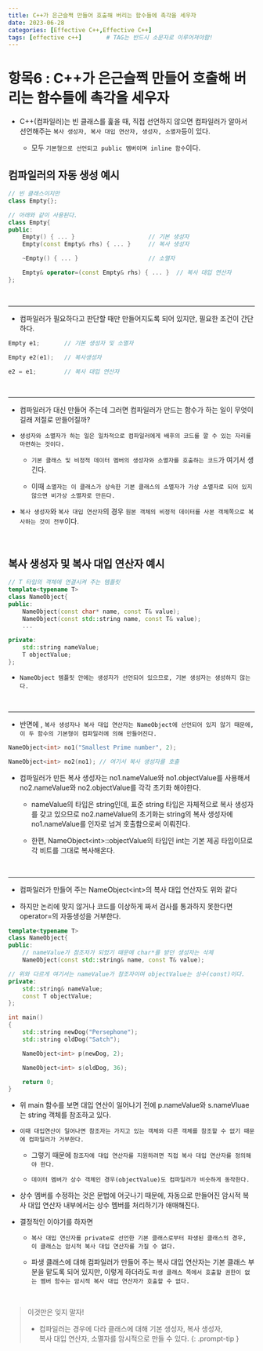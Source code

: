 ```yaml
---
title: C++가 은근슬쩍 만들어 호출해 버리는 함수들에 촉각을 세우자
date: 2023-06-28
categories: [Effective C++,Effective C++]
tags: [effective c++]		# TAG는 반드시 소문자로 이루어져야함!
---
```


**항목6 : C++가 은근슬쩍 만들어 호출해 버리는 함수들에 촉각을 세우자**
=========

* C++(컴파일러)는 빈 클래스를 훑을 때, 직접 선언하지 않으면 컴파일러가 알아서 선언해주는 `복사 생성자, 복사 대입 연산자, 생성자, 소멸자`등이 있다.

  * 모두 `기본형으로 선언되고 public 멤버이며 inline 함수`이다.


**컴파일러의 자동 생성 예시**
---------

```c++
// 빈 클래스이지만
class Empty{};

// 아래와 같이 사용된다.
class Empty{
public:
    Empty() { ... }                     // 기본 생성자
    Empty(const Empty& rhs) { ... }     // 복사 생성자

    ~Empty() { ... }                    // 소멸자

    Empty& operator=(const Empty& rhs) { ... }  // 복사 대입 연산자
};
```

<Br>

-----

* 컴파일러가 필요하다고 판단할 때만 만들어지도록 되어 있지만, 필요한 조건이 간단하다.

```c++
Empty e1;       // 기본 생성자 및 소멸자

Empty e2(e1);   // 복사생성자

e2 = e1;        // 복사 대입 연산자
```

<br>

------------

* 컴파일러가 대신 만들어 주는데 그러면 컴파일러가 만드는 함수가 하는 일이 무엇이길래 저절로 만들어질까?

* `생성자와 소멸자가 하는 일은 일차적으로 컴파일러에게 배후의 코드를 깔 수 있는 자리를 마련하는 것이다.`

  * `기본 클래스 및 비정적 데이터 멤버의 생성자와 소멸자를 호출하는 코드`가 여기서 생긴다.

  * 이때 `소멸자는 이 클래스가 상속한 기본 클래스의 소멸자가 가상 소멸자로 되어 있지 않으면 비가상 소멸자로 만든다.`


* `복사 생성자`와 `복사 대입 연산자`의 경우 `원본 객체의 비정적 데이터를 사본 객체쪽으로 복사하는 것이 전부`이다.

<br>

**복사 생성자 및 복사 대입 연산자 예시**
------------

```c++
// T 타입의 객체에 연결시켜 주는 템플릿
template<typename T>
class NameObject{
public:
    NameObject(const char* name, const T& value);
    NameObject(const std::string name, const T& value);
    ...

private:
    std::string nameValue;
    T objectValue;
};
```

* `NameObject 템플릿 안에는 생성자가 선언되어 있으므로, 기본 생성자는 생성하지 않는다.`

<br>

---------

* 반면에 , `복사 생성자나 복사 대입 연산자는 NameObject에 선언되어 있지 않기 때문에, 이 두 함수의 기본형이 컴파일러에 의해 만들어진다.`


```c++
NameObject<int> no1("Smallest Prime number", 2);

NameObject<int> no2(no1); // 여기서 복사 생성자를 호출
```

* 컴파일러가 만든 복사 생성자는 no1.nameValue와 no1.objectValue를 사용해서 no2.nameValue와 no2.objectValue를 각각 초기화 해야한다.

  * nameValue의 타입은 string인데, 표준 string 타입은 자체적으로 복사 생성자를 갖고 있으므로 no2.nameValue의 초기화는 string의 복사 생성자에 no1.nameValue를 인자로 넘겨 호출함으로써 이뤄진다.

  * 한편, NameObject\<int>::objectValue의 타입인 int는 기본 제공 타입이므로 각 비트를 그대로 복사해온다.

<br>

--------------

* 컴파일러가 만들어 주는 NameObject\<int>의 복사 대입 연산자도 위와 같다

* 하지만 논리에 맞지 않거나 코드를 이상하게 짜서 검사를 통과하지 못한다면 operator=의 자동생성을 거부한다.

```c++
template<typename T>
class NameObject{
public:
    // nameValue가 참조자가 되었기 때문에 char*를 받던 생성자는 삭제
    NameObject(const std::string& name, const T& value);

// 위와 다르게 여기서는 nameValue가 참조자이며 objectValue는 상수(const)이다.
private:
    std::string& nameValue;
    const T objectValue;
};

int main()
{
    std::string newDog("Persephone");
    std::string oldDog("Satch");

    NameObject<int> p(newDog, 2);

    NameObject<int> s(oldDog, 36);

    return 0;
}
```

* 위 main 함수를 보면 대입 연산이 일어나기 전에 p.nameValue와 s.nameVluae는 string 객체를 참조하고 있다.

* `이때 대입연산이 일어나면 참조자는 가지고 있는 객체와 다른 객체를 참조할 수 없기 때문에 컴파일러가 거부한다.`

  * 그렇기 때문에 `참조자에 대입 연산자를 지원하려면 직접 복사 대입 연산자를 정의해야 한다.`

  * `데이터 멤버가 상수 객체인 경우(objectValue)도 컴파일러가 비슷하게 동작한다.`


* 상수 멤버를 수정하는 것은 문법에 어긋나기 때문에, 자동으로 만들어진 암시적 복사 대입 연산자 내부에서는 상수 멤버를 처리하기가 애매해진다.

* 결정적인 이야기를 하자면

  * `복사 대입 연산자를 private로 선언한 기본 클래스로부터 파생된 클래스의 경우, 이 클래스는 암시적 복사 대입 연산자를 가질 수 없다.`

  * 파생 클래스에 대해 컴파일러가 만들어 주는 복사 대입 연산자는 기본 클래스 부분을 맡도록 되어 있지만, 이렇게 하더라도 `파생 클래스 쪽에서 호출할 권한이 없는 멤버 함수는 암시적 복사 대입 연산자가 호출할 수 없다.`

<br>

> 이것만은 잊지 말자!
> * 컴파일러는 경우에 다라 클래스에 대해 기본 생성자, 복사 생성자, 
    <br>복사 대입 연산자, 소멸자를 암시적으로 만들 수 있다.
{: .prompt-tip }